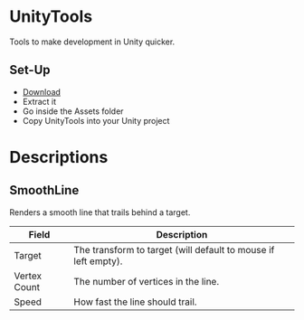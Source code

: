 # UnityTools
Tools to make development in Unity quicker.

## Set-Up
- [Download](https://github.com/Kaya-Kaya/UnityTools/archive/refs/heads/main.zip)
- Extract it
- Go inside the Assets folder
- Copy UnityTools into your Unity project

# Descriptions
## SmoothLine
Renders a smooth line that trails behind a target.

| Field | Description |
| --- | --- |
| Target | The transform to target (will default to mouse if left empty). |
| Vertex Count | The number of vertices in the line. |
| Speed | How fast the line should trail. |
